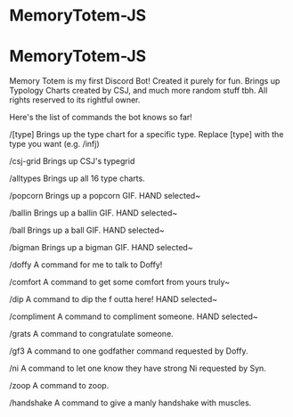 # MemoryTotem-JS
# MemoryTotem-JS

Memory Totem is my first Discord Bot! Created it purely for fun. Brings up Typology Charts created by CSJ, and much more random stuff tbh. All rights reserved to its rightful owner.

Here's the list of commands the bot knows so far! 

/[type]
Brings up the type chart for a specific type. Replace [type] with the type you want (e.g. /infj)

/csj-grid
Brings up CSJ's typegrid

/alltypes
Brings up all 16 type charts.

/popcorn
Brings up a popcorn GIF. HAND selected~

/ballin
Brings up a ballin GIF. HAND selected~

/ball
Brings up a ball GIF. HAND selected~

/bigman
Brings up a bigman GIF. HAND selected~

/doffy
A command for me to talk to Doffy!

/comfort
A command to get some comfort from yours truly~

/dip
A command to dip the f outta here! HAND selected~

/compliment
A command to compliment someone. HAND selected~

/grats
A command to congratulate someone.

/gf3
A command to one godfather command requested by Doffy.

/ni
A command to let one know they have strong Ni requested by Syn.

/zoop
A command to zoop.

/handshake
A command to give a manly handshake with muscles.
